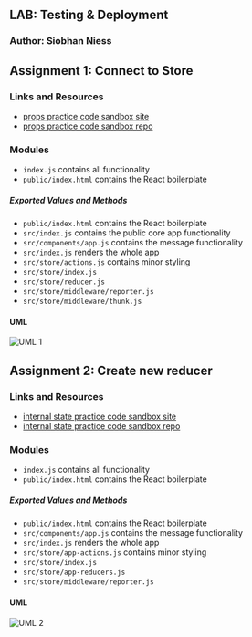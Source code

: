 ## LAB: Testing & Deployment

### Author: Siobhan Niess

## Assignment 1: Connect to Store

### Links and Resources

- [props practice code sandbox site](https://codesandbox.io/s/qvjymqkxvj)
- [props practice code sandbox repo]()

### Modules
- `index.js` contains all functionality
- `public/index.html` contains the React boilerplate

##### Exported Values and Methods

- `public/index.html` contains the React boilerplate
- `src/index.js` contains the public core app functionality
- `src/components/app.js` contains the message functionality
- `src/index.js` renders the whole app
- `src/store/actions.js` contains minor styling
- `src/store/index.js`
- `src/store/reducer.js`
- `src/store/middleware/reporter.js`
- `src/store/middleware/thunk.js`

#### UML
![UML 1]()

## Assignment 2: Create new reducer

### Links and Resources

- [internal state practice code sandbox site](https://codesandbox.io/s/1oyr561843)
- [internal state practice code sandbox repo]()

### Modules
- `index.js` contains all functionality
- `public/index.html` contains the React boilerplate

##### Exported Values and Methods

- `public/index.html` contains the React boilerplate
- `src/components/app.js` contains the message functionality
- `src/index.js` renders the whole app
- `src/store/app-actions.js` contains minor styling
- `src/store/index.js`
- `src/store/app-reducers.js`
- `src/store/middleware/reporter.js`

#### UML
![UML 2]()